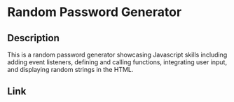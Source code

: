 # Random Password Generator

## Description

This is a random password generator showcasing Javascript skills including adding event listeners, defining and calling functions, integrating user input, and displaying random strings in the HTML. 

## Link 



